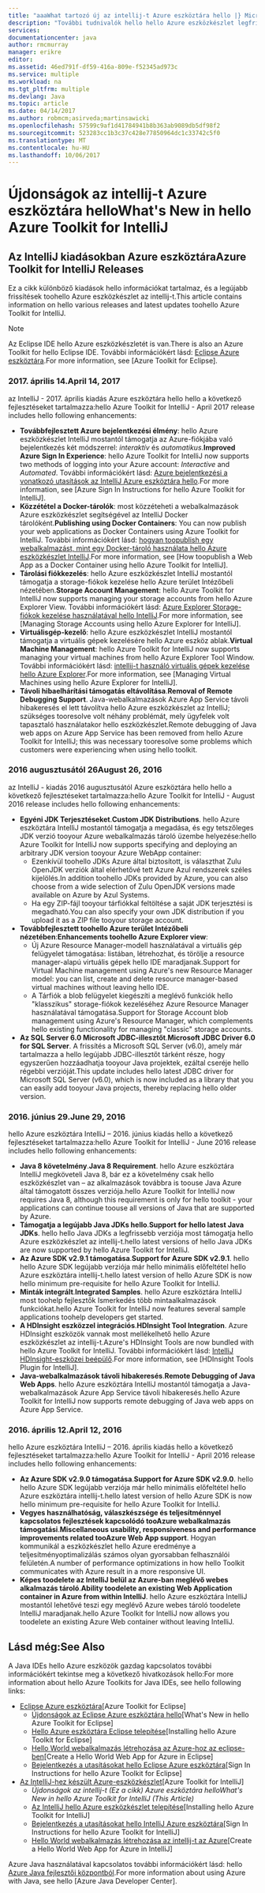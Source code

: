 ```yaml
---
title: "aaaWhat tartozó új az intellij-t Azure eszköztára hello |} Microsoft Docs"
description: "További tudnivalók hello hello Azure eszközkészlet legfrissebb szolgáltatásai az intellij-t."
services: 
documentationcenter: java
author: rmcmurray
manager: erikre
editor: 
ms.assetid: 46ed791f-df59-416a-809e-f52345ad973c
ms.service: multiple
ms.workload: na
ms.tgt_pltfrm: multiple
ms.devlang: Java
ms.topic: article
ms.date: 04/14/2017
ms.author: robmcm;asirveda;martinsawicki
ms.openlocfilehash: 57599c9af1d41784941b8b363ab9089db5df98f2
ms.sourcegitcommit: 523283cc1b3c37c428e77850964dc1c33742c5f0
ms.translationtype: MT
ms.contentlocale: hu-HU
ms.lasthandoff: 10/06/2017
---
```

# <a name="whats-new-in-hello-azure-toolkit-for-intellij"></a><span data-ttu-id="b2997-103">Újdonságok az intellij-t Azure eszköztára hello</span><span class="sxs-lookup"><span data-stu-id="b2997-103">What's New in hello Azure Toolkit for IntelliJ</span></span>
## <a name="azure-toolkit-for-intellij-releases"></a><span data-ttu-id="b2997-104">Az IntelliJ kiadásokban Azure eszköztára</span><span class="sxs-lookup"><span data-stu-id="b2997-104">Azure Toolkit for IntelliJ Releases</span></span>
<span data-ttu-id="b2997-105">Ez a cikk különböző kiadások hello információkat tartalmaz, és a legújabb frissítések toohello Azure eszközkészlet az intellij-t.</span><span class="sxs-lookup"><span data-stu-id="b2997-105">This article contains information on hello various releases and latest updates toohello Azure Toolkit for IntelliJ.</span></span>

> [!NOTE]
> <span data-ttu-id="b2997-106">Az Eclipse IDE hello Azure eszközkészletét is van.</span><span class="sxs-lookup"><span data-stu-id="b2997-106">There is also an Azure Toolkit for hello Eclipse IDE.</span></span> <span data-ttu-id="b2997-107">További információkért lásd: [Eclipse Azure eszköztára].</span><span class="sxs-lookup"><span data-stu-id="b2997-107">For more information, see [Azure Toolkit for Eclipse].</span></span>
> 
> 

### <a name="april-14-2017"></a><span data-ttu-id="b2997-108">2017. április 14.</span><span class="sxs-lookup"><span data-stu-id="b2997-108">April 14, 2017</span></span>
<span data-ttu-id="b2997-109">az IntelliJ - 2017. április kiadás Azure eszköztára hello hello a következő fejlesztéseket tartalmazza:</span><span class="sxs-lookup"><span data-stu-id="b2997-109">hello Azure Toolkit for IntelliJ - April 2017 release includes hello following enhancements:</span></span>

* <span data-ttu-id="b2997-110">**Továbbfejlesztett Azure bejelentkezési élmény**: hello Azure eszközkészlet IntelliJ mostantól támogatja az Azure-fiókjába való bejelentkezés két módszerrel: *interaktív* és *automatikus*.</span><span class="sxs-lookup"><span data-stu-id="b2997-110">**Improved Azure Sign In Experience**: hello Azure Toolkit for IntelliJ now supports two methods of logging into your Azure account: *Interactive* and *Automated*.</span></span> <span data-ttu-id="b2997-111">További információkért lásd: [Azure bejelentkezési a vonatkozó utasítások az IntelliJ Azure eszköztára hello].</span><span class="sxs-lookup"><span data-stu-id="b2997-111">For more information, see [Azure Sign In Instructions for hello Azure Toolkit for IntelliJ].</span></span>
* <span data-ttu-id="b2997-112">**Közzététel a Docker-tárolók**: most közzéteheti a webalkalmazások Azure eszközkészlet segítségével az IntelliJ Docker tárolóként.</span><span class="sxs-lookup"><span data-stu-id="b2997-112">**Publishing using Docker Containers**: You can now publish your web applications as Docker Containers using Azure Toolkit for IntelliJ.</span></span> <span data-ttu-id="b2997-113">További információkért lásd: [hogyan toopublish egy webalkalmazást, mint egy Docker-tároló használata hello Azure eszközkészlet IntelliJ].</span><span class="sxs-lookup"><span data-stu-id="b2997-113">For more information, see [How toopublish a Web App as a Docker Container using hello Azure Toolkit for IntelliJ].</span></span>
* <span data-ttu-id="b2997-114">**Tárolási fiókkezelés**: hello Azure eszközkészlet IntelliJ mostantól támogatja a storage-fiókok kezelése hello Azure terület Intézőbeli nézetében.</span><span class="sxs-lookup"><span data-stu-id="b2997-114">**Storage Account Management**: hello Azure Toolkit for IntelliJ now supports managing your storage accounts from hello Azure Explorer View.</span></span> <span data-ttu-id="b2997-115">További információkért lásd: [Azure Explorer Storage-fiókok kezelése használatával hello IntelliJ].</span><span class="sxs-lookup"><span data-stu-id="b2997-115">For more information, see [Managing Storage Accounts using hello Azure Explorer for IntelliJ].</span></span>
* <span data-ttu-id="b2997-116">**Virtuálisgép-kezelő**: hello Azure eszközkészlet IntelliJ mostantól támogatja a virtuális gépek kezelésére hello Azure eszköz ablak.</span><span class="sxs-lookup"><span data-stu-id="b2997-116">**Virtual Machine Management**: hello Azure Toolkit for IntelliJ now supports managing your virtual machines from hello Azure Explorer Tool Window.</span></span> <span data-ttu-id="b2997-117">További információkért lásd: [intellij-t használó virtuális gépek kezelése hello Azure Explorer].</span><span class="sxs-lookup"><span data-stu-id="b2997-117">For more information, see [Managing Virtual Machines using hello Azure Explorer for IntelliJ].</span></span>
* <span data-ttu-id="b2997-118">**Távoli hibaelhárítási támogatás eltávolítása**.</span><span class="sxs-lookup"><span data-stu-id="b2997-118">**Removal of Remote Debugging Support**.</span></span> <span data-ttu-id="b2997-119">Java-webalkalmazások Azure App Service távoli hibakeresés el lett távolítva hello Azure eszközkészlet az IntelliJ; szükséges tooresolve volt néhány problémát, mely ügyfelek volt tapasztaló használatakor hello eszközkészlet.</span><span class="sxs-lookup"><span data-stu-id="b2997-119">Remote debugging of Java web apps on Azure App Service has been removed from hello Azure Toolkit for IntelliJ; this was necessary tooresolve some problems which customers were experiencing when using hello toolkit.</span></span>

### <a name="august-26-2016"></a><span data-ttu-id="b2997-120">2016 augusztusától 26</span><span class="sxs-lookup"><span data-stu-id="b2997-120">August 26, 2016</span></span>
<span data-ttu-id="b2997-121">az IntelliJ - kiadás 2016 augusztusától Azure eszköztára hello hello a következő fejlesztéseket tartalmazza:</span><span class="sxs-lookup"><span data-stu-id="b2997-121">hello Azure Toolkit for IntelliJ - August 2016 release includes hello following enhancements:</span></span>

* <span data-ttu-id="b2997-122">**Egyéni JDK Terjesztéseket**.</span><span class="sxs-lookup"><span data-stu-id="b2997-122">**Custom JDK Distributions**.</span></span> <span data-ttu-id="b2997-123">hello Azure eszköztára IntelliJ mostantól támogatja a megadása, és egy tetszőleges JDK verzió tooyour Azure webalkalmazás tároló üzembe helyezése:</span><span class="sxs-lookup"><span data-stu-id="b2997-123">hello Azure Toolkit for IntelliJ now supports specifying and deploying an arbitrary JDK version tooyour Azure WebApp container:</span></span>
  * <span data-ttu-id="b2997-124">Ezenkívül toohello JDKs Azure által biztosított, is választhat Zulu OpenJDK verziók által elérhetővé tett Azure Azul rendszerek széles kijelölés.</span><span class="sxs-lookup"><span data-stu-id="b2997-124">In addition toohello JDKs provided by Azure, you can also choose from a wide selection of Zulu OpenJDK versions made available on Azure by Azul Systems.</span></span>
  * <span data-ttu-id="b2997-125">Ha egy ZIP-fájl tooyour tárfiókkal feltöltése a saját JDK terjesztési is megadható.</span><span class="sxs-lookup"><span data-stu-id="b2997-125">You can also specify your own JDK distribution if you upload it as a ZIP file tooyour storage account.</span></span>
* <span data-ttu-id="b2997-126">**Továbbfejlesztett toohello Azure terület Intézőbeli nézetében**:</span><span class="sxs-lookup"><span data-stu-id="b2997-126">**Enhancements toohello Azure Explorer view**:</span></span>
  * <span data-ttu-id="b2997-127">Új Azure Resource Manager-modell használatával a virtuális gép felügyelet támogatása: listában, létrehozhat, és törölje a resource manager-alapú virtuális gépek hello IDE maradjanak.</span><span class="sxs-lookup"><span data-stu-id="b2997-127">Support for Virtual Machine management using Azure's new Resource Manager model: you can list, create and delete resource manager-based virtual machines without leaving hello IDE.</span></span>
  * <span data-ttu-id="b2997-128">A Tárfiók a blob felügyelet kiegészíti a meglévő funkciók hello "klasszikus" storage-fiókok kezeléséhez Azure Resource Manager használatával támogatása.</span><span class="sxs-lookup"><span data-stu-id="b2997-128">Support for Storage Account blob management using Azure's Resource Manager, which complements hello existing functionality for managing "classic" storage accounts.</span></span>
* <span data-ttu-id="b2997-129">**Az SQL Server 6.0 Microsoft JDBC-illesztőt**.</span><span class="sxs-lookup"><span data-stu-id="b2997-129">**Microsoft JDBC Driver 6.0 for SQL Server**.</span></span> <span data-ttu-id="b2997-130">A frissítés a Microsoft SQL Server (v6.0), amely már tartalmazza a hello legújabb JDBC-illesztőt tárként része, hogy egyszerűen hozzáadhatja tooyour Java projektek, ezáltal cseréje hello régebbi verzióját.</span><span class="sxs-lookup"><span data-stu-id="b2997-130">This update includes hello latest JDBC driver for Microsoft SQL Server (v6.0), which is now included as a library that you can easily add tooyour Java projects, thereby replacing hello older version.</span></span>

### <a name="june-29-2016"></a><span data-ttu-id="b2997-131">2016. június 29.</span><span class="sxs-lookup"><span data-stu-id="b2997-131">June 29, 2016</span></span>
<span data-ttu-id="b2997-132">hello Azure eszköztára IntelliJ – 2016. június kiadás hello a következő fejlesztéseket tartalmazza:</span><span class="sxs-lookup"><span data-stu-id="b2997-132">hello Azure Toolkit for IntelliJ - June 2016 release includes hello following enhancements:</span></span>

* <span data-ttu-id="b2997-133">**Java 8 követelmény**.</span><span class="sxs-lookup"><span data-stu-id="b2997-133">**Java 8 Requirement**.</span></span> <span data-ttu-id="b2997-134">hello Azure eszköztára IntelliJ megköveteli Java 8, bár ez a követelmény csak hello eszközkészlet van – az alkalmazások továbbra is toouse Java Azure által támogatott összes verziója.</span><span class="sxs-lookup"><span data-stu-id="b2997-134">hello Azure Toolkit for IntelliJ now requires Java 8, although this requirement is only for hello toolkit - your applications can continue toouse all versions of Java that are supported by Azure.</span></span>
* <span data-ttu-id="b2997-135">**Támogatja a legújabb Java JDKs hello**.</span><span class="sxs-lookup"><span data-stu-id="b2997-135">**Support for hello latest Java JDKs**.</span></span> <span data-ttu-id="b2997-136">hello hello Java JDKs a legfrissebb verziója most támogatja hello Azure eszközkészlet az intellij-t.</span><span class="sxs-lookup"><span data-stu-id="b2997-136">hello latest versions of hello Java JDKs are now supported by hello Azure Toolkit for IntelliJ.</span></span>
* <span data-ttu-id="b2997-137">**Az Azure SDK v2.9.1 támogatása**.</span><span class="sxs-lookup"><span data-stu-id="b2997-137">**Support for Azure SDK v2.9.1**.</span></span> <span data-ttu-id="b2997-138">hello hello Azure SDK legújabb verziója már hello minimális előfeltétel hello Azure eszköztára intellij-t.</span><span class="sxs-lookup"><span data-stu-id="b2997-138">hello latest version of hello Azure SDK is now hello minimum pre-requisite for hello Azure Toolkit for IntelliJ.</span></span>
* <span data-ttu-id="b2997-139">**Minták integrált**.</span><span class="sxs-lookup"><span data-stu-id="b2997-139">**Integrated Samples**.</span></span> <span data-ttu-id="b2997-140">hello Azure eszköztára IntelliJ most toohelp fejlesztők Ismerkedés több mintaalkalmazások funkciókat.</span><span class="sxs-lookup"><span data-stu-id="b2997-140">hello Azure Toolkit for IntelliJ now features several sample applications toohelp developers get started.</span></span>
* <span data-ttu-id="b2997-141">**A HDInsight eszközzel integrációs**.</span><span class="sxs-lookup"><span data-stu-id="b2997-141">**HDInsight Tool Integration**.</span></span> <span data-ttu-id="b2997-142">Azure HDInsight eszközök vannak most mellékelhető hello Azure eszközkészlet az intellij-t.</span><span class="sxs-lookup"><span data-stu-id="b2997-142">Azure's HDInsight Tools are now bundled with hello Azure Toolkit for IntelliJ.</span></span> <span data-ttu-id="b2997-143">További információkért lásd: [IntelliJ HDInsight-eszközei beépülő].</span><span class="sxs-lookup"><span data-stu-id="b2997-143">For more information, see [HDInsight Tools Plugin for IntelliJ].</span></span>
* <span data-ttu-id="b2997-144">**Java-webalkalmazások távoli hibakeresés**.</span><span class="sxs-lookup"><span data-stu-id="b2997-144">**Remote Debugging of Java Web Apps**.</span></span> <span data-ttu-id="b2997-145">hello Azure eszköztára IntelliJ mostantól támogatja a Java-webalkalmazások Azure App Service távoli hibakeresés.</span><span class="sxs-lookup"><span data-stu-id="b2997-145">hello Azure Toolkit for IntelliJ now supports remote debugging of Java web apps on Azure App Service.</span></span>

### <a name="april-12-2016"></a><span data-ttu-id="b2997-146">2016. április 12.</span><span class="sxs-lookup"><span data-stu-id="b2997-146">April 12, 2016</span></span>
<span data-ttu-id="b2997-147">hello Azure eszköztára IntelliJ – 2016. április kiadás hello a következő fejlesztéseket tartalmazza:</span><span class="sxs-lookup"><span data-stu-id="b2997-147">hello Azure Toolkit for IntelliJ - April 2016 release includes hello following enhancements:</span></span>

* <span data-ttu-id="b2997-148">**Az Azure SDK v2.9.0 támogatása**.</span><span class="sxs-lookup"><span data-stu-id="b2997-148">**Support for Azure SDK v2.9.0**.</span></span> <span data-ttu-id="b2997-149">hello hello Azure SDK legújabb verziója már hello minimális előfeltétel hello Azure eszköztára intellij-t.</span><span class="sxs-lookup"><span data-stu-id="b2997-149">hello latest version of hello Azure SDK is now hello minimum pre-requisite for hello Azure Toolkit for IntelliJ.</span></span>
* <span data-ttu-id="b2997-150">**Vegyes használhatóság, válaszkészsége és teljesítménnyel kapcsolatos fejlesztések kapcsolódó tooAzure webalkalmazás támogatási**.</span><span class="sxs-lookup"><span data-stu-id="b2997-150">**Miscellaneous usability, responsiveness and performance improvements related tooAzure Web App support**.</span></span> <span data-ttu-id="b2997-151">Hogyan kommunikál a eszközkészlet hello Azure eredménye a teljesítményoptimalizálás számos olyan gyorsabban felhasználói felületén.</span><span class="sxs-lookup"><span data-stu-id="b2997-151">A number of performance optimizations in how hello Toolkit communicates with Azure result in a more responsive UI.</span></span>
* <span data-ttu-id="b2997-152">**Képes toodelete az IntelliJ belül az Azure-ban meglévő webes alkalmazás tároló**.</span><span class="sxs-lookup"><span data-stu-id="b2997-152">**Ability toodelete an existing Web Application container in Azure from within IntelliJ**.</span></span> <span data-ttu-id="b2997-153">hello Azure eszköztára IntelliJ mostantól lehetővé teszi egy meglévő Azure webes tároló toodelete IntelliJ maradjanak.</span><span class="sxs-lookup"><span data-stu-id="b2997-153">hello Azure Toolkit for IntelliJ now allows you toodelete an existing Azure Web container without leaving IntelliJ.</span></span>

## <a name="see-also"></a><span data-ttu-id="b2997-154">Lásd még:</span><span class="sxs-lookup"><span data-stu-id="b2997-154">See Also</span></span>
<span data-ttu-id="b2997-155">A Java IDEs hello Azure eszközök gazdag kapcsolatos további információkért tekintse meg a következő hivatkozások hello:</span><span class="sxs-lookup"><span data-stu-id="b2997-155">For more information about hello Azure Toolkits for Java IDEs, see hello following links:</span></span>

* <span data-ttu-id="b2997-156">[Eclipse Azure eszköztára]</span><span class="sxs-lookup"><span data-stu-id="b2997-156">[Azure Toolkit for Eclipse]</span></span>
  * <span data-ttu-id="b2997-157">[Újdonságok az Eclipse Azure eszköztára hello]</span><span class="sxs-lookup"><span data-stu-id="b2997-157">[What's New in hello Azure Toolkit for Eclipse]</span></span>
  * <span data-ttu-id="b2997-158">[Hello Azure eszköztára Eclipse telepítése]</span><span class="sxs-lookup"><span data-stu-id="b2997-158">[Installing hello Azure Toolkit for Eclipse]</span></span>
  * <span data-ttu-id="b2997-159">[Hello World webalkalmazás létrehozása az Azure-hoz az eclipse-ben]</span><span class="sxs-lookup"><span data-stu-id="b2997-159">[Create a Hello World Web App for Azure in Eclipse]</span></span>
  * <span data-ttu-id="b2997-160">[Bejelentkezés a utasításokat hello Eclipse Azure eszköztára]</span><span class="sxs-lookup"><span data-stu-id="b2997-160">[Sign In Instructions for hello Azure Toolkit for Eclipse]</span></span>
* <span data-ttu-id="b2997-161">[Az IntelliJ-hez készült Azure-eszközkészlet]</span><span class="sxs-lookup"><span data-stu-id="b2997-161">[Azure Toolkit for IntelliJ]</span></span>
  * <span data-ttu-id="b2997-162">*Újdonságok az intellij-t (Ez a cikk) Azure eszköztára hello*</span><span class="sxs-lookup"><span data-stu-id="b2997-162">*What's New in hello Azure Toolkit for IntelliJ (This Article)*</span></span>
  * <span data-ttu-id="b2997-163">[Az IntelliJ hello Azure eszközkészlet telepítése]</span><span class="sxs-lookup"><span data-stu-id="b2997-163">[Installing hello Azure Toolkit for IntelliJ]</span></span>
  * <span data-ttu-id="b2997-164">[Bejelentkezés a utasításokat hello IntelliJ Azure eszköztára]</span><span class="sxs-lookup"><span data-stu-id="b2997-164">[Sign In Instructions for hello Azure Toolkit for IntelliJ]</span></span>
  * <span data-ttu-id="b2997-165">[Hello World webalkalmazás létrehozása az intellij-t az Azure]</span><span class="sxs-lookup"><span data-stu-id="b2997-165">[Create a Hello World Web App for Azure in IntelliJ]</span></span>

<span data-ttu-id="b2997-166">Azure Java használatával kapcsolatos további információkért lásd: hello [Azure Java fejlesztői központból].</span><span class="sxs-lookup"><span data-stu-id="b2997-166">For more information about using Azure with Java, see hello [Azure Java Developer Center].</span></span>

<!-- URL List -->

[Eclipse Azure eszköztára]: ./azure-toolkit-for-eclipse.md
[Az IntelliJ-hez készült Azure-eszközkészlet]: ./azure-toolkit-for-intellij.md
[Hello World webalkalmazás létrehozása az Azure-hoz az eclipse-ben]: ./app-service-web/app-service-web-eclipse-create-hello-world-web-app.md
[Hello World webalkalmazás létrehozása az intellij-t az Azure]: ./app-service-web/app-service-web-intellij-create-hello-world-web-app.md
[Hello Azure eszköztára Eclipse telepítése]: ./azure-toolkit-for-eclipse-installation.md
[Az IntelliJ hello Azure eszközkészlet telepítése]: ./azure-toolkit-for-intellij-installation.md
[Bejelentkezés a utasításokat hello Eclipse Azure eszköztára]: ./azure-toolkit-for-eclipse-sign-in-instructions.md
[Bejelentkezés a utasításokat hello IntelliJ Azure eszköztára]: ./azure-toolkit-for-intellij-sign-in-instructions.md
[Újdonságok az Eclipse Azure eszköztára hello]: ./azure-toolkit-for-eclipse-whats-new.md
[What's New in hello Azure Toolkit for IntelliJ]: ./azure-toolkit-for-intellij-whats-new.md

[Azure bejelentkezési a vonatkozó utasítások az IntelliJ Azure eszköztára hello]: ./azure-toolkit-for-intellij-sign-in-instructions.md
[hogyan toopublish egy webalkalmazást, mint egy Docker-tároló használata hello Azure eszközkészlet IntelliJ]: ./azure-toolkit-for-intellij-publish-as-docker-container.md
[Azure Explorer Storage-fiókok kezelése használatával hello IntelliJ]: ./azure-toolkit-for-intellij-managing-storage-accounts-using-azure-explorer.md
[intellij-t használó virtuális gépek kezelése hello Azure Explorer]: ./azure-toolkit-for-intellij-managing-virtual-machines-using-azure-explorer.md

[Azure Java fejlesztői központból]: http://go.microsoft.com/fwlink/?LinkID=699547

[IntelliJ HDInsight-eszközei beépülő]: ./hdinsight/hdinsight-apache-spark-intellij-tool-plugin.md
